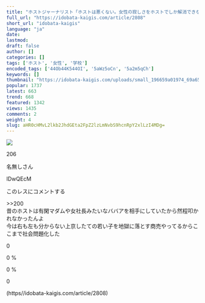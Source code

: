 ```yaml
---
title: "ホストジャーナリスト「ホストは悪くない。女性の寂しさをホストでしか解消できない社会が悪い、学校でエスコート教育すべき」"
full_url: "https://idobata-kaigis.com/article/2808"
short_url: "idobata-kaigis"
language: "ja"
date: 
lastmod: 
draft: false
author: []
categories: []
tags: ['ホスト', '女性', '学校']
encoded_tags: ['44Ob44K544OI', '5aWz5oCn', '5a2m5qCh']
keywords: []
thumbnail: "https://idobata-kaigis.com/uploads/small_196659a01974_69a650dc62.jpg"
popular: 1737
latest: 663
trend: 668
featured: 1342
views: 1435
comments: 2
weight: 4
slug: aHR0cHMvL2lkb2JhdGEta2FpZ2lzLmNvbS9hcnRpY2xlLzI4MDg=
---
```


![](https://idobata-kaigis.com/uploads/small_196659a01974_69a650dc62.jpg)

<div><p class='text-pink-100 text-sm'><p class='mr-2'>206</p><p class='mr-2'>名無しさん</p><p class='hidden xlinline-block'>IDwQEcM</p></p><p class='flex items-center text-gray-400'><p class='text-xs mdtext-sm hovercursor-pointer'>このレスにコメントする</p></p><p class='px-2 lgpx-8'><p class='tracking-wide break-all text-base lgtext-lg'>>>200<br>昔のホストは有閑マダムや女社長みたいなババアを相手にしていたから然程叩かれなかったんよ<br>今は右も左も分からない上京したての若い子を地獄に落とす商売やってるからここまで社会問題化した</p></p><p class='flex items-center mr-2 hovercursor-pointer'><p class='pl-1 text-sm mdtext-base'>0</p></p><p class=' w-full h-full bg-gray-200 absolute '></p><p class='text-white text-xs text-center'>0 %</p><p class='text-white text-xs text-center'>0 %</p><p class='flex items-center mr-2 hovercursor-pointer'><p class='pl-1 text-sm mdtext-base'>0</p></p></div>

(https//idobata-kaigis.com/article/2808)
